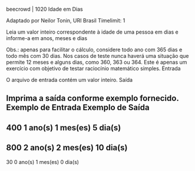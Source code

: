  beecrowd | 1020
Idade em Dias

Adaptado por Neilor Tonin, URI Brasil
Timelimit: 1

Leia um valor inteiro correspondente à idade de uma pessoa em dias e informe-a em anos, meses e dias

Obs.: apenas para facilitar o cálculo, considere todo ano com 365 dias e todo mês com 30 dias. Nos casos de teste nunca haverá uma situação que permite 12 meses e alguns dias, como 360, 363 ou 364. Este é apenas um exercício com objetivo de testar raciocínio matemático simples.
Entrada

O arquivo de entrada contém um valor inteiro.
Saída

Imprima a saída conforme exemplo fornecido.
Exemplo de Entrada 	Exemplo de Saída
-----------------------------
400		1 ano(s)
		1 mes(es)
		5 dia(s)
-----------------------------
800		2 ano(s)
		2 mes(es)
		10 dia(s)
-----------------------------
30		0 ano(s)
		1 mes(es)
		0 dia(s) 
